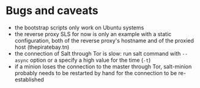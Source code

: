 # Bugs and caveats
- the bootstrap scripts only work on Ubuntu systems
- the reverse proxy SLS for now is only an example with a static configuration, both of the reverse proxy's hostname and of the proxied host (thepiratebay.tn)
- the connection of Salt through Tor is slow: run salt command with `--async` option or a specify a high value for the time (`-t`)
- if a minion loses the connection to the master through Tor, salt-minion probably needs to be restarted by hand for the connection to be re-established
